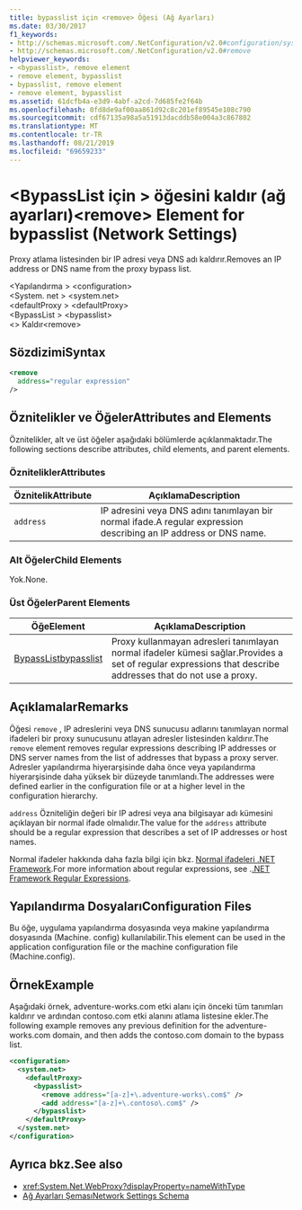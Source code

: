 ```yaml
---
title: bypasslist için <remove> Öğesi (Ağ Ayarları)
ms.date: 03/30/2017
f1_keywords:
- http://schemas.microsoft.com/.NetConfiguration/v2.0#configuration/system.net/defaultProxy/bypasslist/remove
- http://schemas.microsoft.com/.NetConfiguration/v2.0#remove
helpviewer_keywords:
- <bypasslist>, remove element
- remove element, bypasslist
- bypasslist, remove element
- remove element, bypasslist
ms.assetid: 61dcfb4a-e3d9-4abf-a2cd-7d685fe2f64b
ms.openlocfilehash: 0fd8de9af00aa861d92c8c201ef89545e108c790
ms.sourcegitcommit: cdf67135a98a5a51913dacddb58e004a3c867802
ms.translationtype: MT
ms.contentlocale: tr-TR
ms.lasthandoff: 08/21/2019
ms.locfileid: "69659233"
---
```

# <a name="remove-element-for-bypasslist-network-settings"></a><span data-ttu-id="5caf7-102">\<BypassList için > öğesini kaldır (ağ ayarları)</span><span class="sxs-lookup"><span data-stu-id="5caf7-102">\<remove> Element for bypasslist (Network Settings)</span></span>

<span data-ttu-id="5caf7-103">Proxy atlama listesinden bir IP adresi veya DNS adı kaldırır.</span><span class="sxs-lookup"><span data-stu-id="5caf7-103">Removes an IP address or DNS name from the proxy bypass list.</span></span>

<span data-ttu-id="5caf7-104">\<Yapılandırma > </span><span class="sxs-lookup"><span data-stu-id="5caf7-104">\<configuration></span></span>\
<span data-ttu-id="5caf7-105">\<System. net > </span><span class="sxs-lookup"><span data-stu-id="5caf7-105">\<system.net></span></span>\
<span data-ttu-id="5caf7-106">\<defaultProxy > </span><span class="sxs-lookup"><span data-stu-id="5caf7-106">\<defaultProxy></span></span>\
<span data-ttu-id="5caf7-107">\<BypassList > </span><span class="sxs-lookup"><span data-stu-id="5caf7-107">\<bypasslist></span></span>\
<span data-ttu-id="5caf7-108">\<> Kaldır</span><span class="sxs-lookup"><span data-stu-id="5caf7-108">\<remove></span></span>

## <a name="syntax"></a><span data-ttu-id="5caf7-109">Sözdizimi</span><span class="sxs-lookup"><span data-stu-id="5caf7-109">Syntax</span></span>

```xml
<remove
  address="regular expression"
/>
```

## <a name="attributes-and-elements"></a><span data-ttu-id="5caf7-110">Öznitelikler ve Öğeler</span><span class="sxs-lookup"><span data-stu-id="5caf7-110">Attributes and Elements</span></span>

<span data-ttu-id="5caf7-111">Öznitelikler, alt ve üst öğeler aşağıdaki bölümlerde açıklanmaktadır.</span><span class="sxs-lookup"><span data-stu-id="5caf7-111">The following sections describe attributes, child elements, and parent elements.</span></span>

### <a name="attributes"></a><span data-ttu-id="5caf7-112">Öznitelikler</span><span class="sxs-lookup"><span data-stu-id="5caf7-112">Attributes</span></span>

|<span data-ttu-id="5caf7-113">**Öznitelik**</span><span class="sxs-lookup"><span data-stu-id="5caf7-113">**Attribute**</span></span>|<span data-ttu-id="5caf7-114">**Açıklama**</span><span class="sxs-lookup"><span data-stu-id="5caf7-114">**Description**</span></span>|
|-------------------|---------------------|
|`address`|<span data-ttu-id="5caf7-115">IP adresini veya DNS adını tanımlayan bir normal ifade.</span><span class="sxs-lookup"><span data-stu-id="5caf7-115">A regular expression describing an IP address or DNS name.</span></span>|

### <a name="child-elements"></a><span data-ttu-id="5caf7-116">Alt Öğeler</span><span class="sxs-lookup"><span data-stu-id="5caf7-116">Child Elements</span></span>

<span data-ttu-id="5caf7-117">Yok.</span><span class="sxs-lookup"><span data-stu-id="5caf7-117">None.</span></span>

### <a name="parent-elements"></a><span data-ttu-id="5caf7-118">Üst Öğeler</span><span class="sxs-lookup"><span data-stu-id="5caf7-118">Parent Elements</span></span>

|<span data-ttu-id="5caf7-119">**Öğe**</span><span class="sxs-lookup"><span data-stu-id="5caf7-119">**Element**</span></span>|<span data-ttu-id="5caf7-120">**Açıklama**</span><span class="sxs-lookup"><span data-stu-id="5caf7-120">**Description**</span></span>|
|-----------------|---------------------|
|[<span data-ttu-id="5caf7-121">BypassList</span><span class="sxs-lookup"><span data-stu-id="5caf7-121">bypasslist</span></span>](bypasslist-element-network-settings.md)|<span data-ttu-id="5caf7-122">Proxy kullanmayan adresleri tanımlayan normal ifadeler kümesi sağlar.</span><span class="sxs-lookup"><span data-stu-id="5caf7-122">Provides a set of regular expressions that describe addresses that do not use a proxy.</span></span>|

## <a name="remarks"></a><span data-ttu-id="5caf7-123">Açıklamalar</span><span class="sxs-lookup"><span data-stu-id="5caf7-123">Remarks</span></span>

<span data-ttu-id="5caf7-124">Öğesi `remove` , IP adreslerini veya DNS sunucusu adlarını tanımlayan normal ifadeleri bir proxy sunucusunu atlayan adresler listesinden kaldırır.</span><span class="sxs-lookup"><span data-stu-id="5caf7-124">The `remove` element removes regular expressions describing IP addresses or DNS server names from the list of addresses that bypass a proxy server.</span></span> <span data-ttu-id="5caf7-125">Adresler yapılandırma hiyerarşisinde daha önce veya yapılandırma hiyerarşisinde daha yüksek bir düzeyde tanımlandı.</span><span class="sxs-lookup"><span data-stu-id="5caf7-125">The addresses were defined earlier in the configuration file or at a higher level in the configuration hierarchy.</span></span>

<span data-ttu-id="5caf7-126">`address` Özniteliğin değeri bir IP adresi veya ana bilgisayar adı kümesini açıklayan bir normal ifade olmalıdır.</span><span class="sxs-lookup"><span data-stu-id="5caf7-126">The value for the `address` attribute should be a regular expression that describes a set of IP addresses or host names.</span></span>

<span data-ttu-id="5caf7-127">Normal ifadeler hakkında daha fazla bilgi için bkz. [Normal ifadeleri .NET Framework](../../../../../docs/standard/base-types/regular-expressions.md).</span><span class="sxs-lookup"><span data-stu-id="5caf7-127">For more information about regular expressions, see .[.NET Framework Regular Expressions](../../../../../docs/standard/base-types/regular-expressions.md).</span></span>

## <a name="configuration-files"></a><span data-ttu-id="5caf7-128">Yapılandırma Dosyaları</span><span class="sxs-lookup"><span data-stu-id="5caf7-128">Configuration Files</span></span>

<span data-ttu-id="5caf7-129">Bu öğe, uygulama yapılandırma dosyasında veya makine yapılandırma dosyasında (Machine. config) kullanılabilir.</span><span class="sxs-lookup"><span data-stu-id="5caf7-129">This element can be used in the application configuration file or the machine configuration file (Machine.config).</span></span>

## <a name="example"></a><span data-ttu-id="5caf7-130">Örnek</span><span class="sxs-lookup"><span data-stu-id="5caf7-130">Example</span></span>

<span data-ttu-id="5caf7-131">Aşağıdaki örnek, adventure-works.com etki alanı için önceki tüm tanımları kaldırır ve ardından contoso.com etki alanını atlama listesine ekler.</span><span class="sxs-lookup"><span data-stu-id="5caf7-131">The following example removes any previous definition for the adventure-works.com domain, and then adds the contoso.com domain to the bypass list.</span></span>

```xml
<configuration>
  <system.net>
    <defaultProxy>
      <bypasslist>
        <remove address="[a-z]+\.adventure-works\.com$" />
        <add address="[a-z]+\.contoso\.com$" />
      </bypasslist>
    </defaultProxy>
  </system.net>
</configuration>
```

## <a name="see-also"></a><span data-ttu-id="5caf7-132">Ayrıca bkz.</span><span class="sxs-lookup"><span data-stu-id="5caf7-132">See also</span></span>

- <xref:System.Net.WebProxy?displayProperty=nameWithType>
- [<span data-ttu-id="5caf7-133">Ağ Ayarları Şeması</span><span class="sxs-lookup"><span data-stu-id="5caf7-133">Network Settings Schema</span></span>](index.md)
